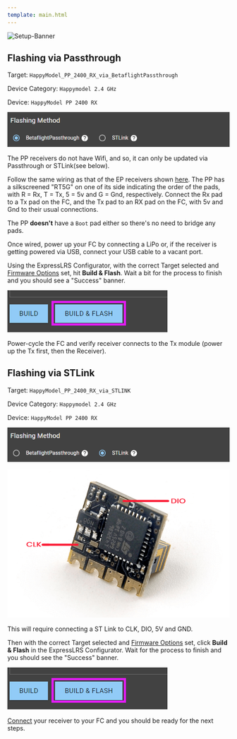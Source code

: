 ```yaml
---
template: main.html
---
```


![Setup-Banner](https://raw.githubusercontent.com/ExpressLRS/ExpressLRS-hardware/master/img/quick-start.png)

## Flashing via Passthrough

Target: `HappyModel_PP_2400_RX_via_BetaflightPassthrough`

Device Category: `Happymodel 2.4 GHz`

Device: `HappyModel PP 2400 RX`

![via Passthrough](../../assets/images/Method_RX_Passthrough-stm.png)

The PP receivers do not have Wifi, and so, it can only be updated via Passthrough or STLink(see below).

Follow the same wiring as that of the EP receivers shown [here](rx-fcprep.md#happymodel-ep1-ep2-pp). The PP has a silkscreened "RT5G" on one of its side indicating the order of the pads, with R = Rx, T = Tx, 5 = 5v and G = Gnd,  respectively. Connect the Rx pad to a Tx pad on the FC, and the Tx pad to an RX pad on the FC, with 5v and Gnd to their usual connections.

The PP **doesn't** have a `Boot` pad either so there's no need to bridge any pads.

Once wired, power up your FC by connecting a LiPo or, if the receiver is getting powered via USB, connect your USB cable to a vacant port.

Using the ExpressLRS Configurator, with the correct Target selected and [Firmware Options] set, hit **Build & Flash**. Wait a bit for the process to finish and you should see a "Success" banner. 

![Build & Flash](../../assets/images/BuildFlash.png)

Power-cycle the FC and verify receiver connects to the Tx module (power up the Tx first, then the Receiver).

## Flashing via STLink

Target: `HappyModel_PP_2400_RX_via_STLINK`

Device Category: `Happymodel 2.4 GHz`

Device: `HappyModel PP 2400 RX`

![via STLink](../../assets/images/Method_RX_STLink-stm.png)

![PP STLink](../../assets/images/ppSTLink.png)

This will require connecting a ST Link to CLK, DIO, 5V and GND.

Then with the correct Target selected and [Firmware Options] set, click **Build & Flash** in the ExpressLRS Configurator. Wait for the process to finish and you should see the "Success" banner.

![Build & Flash](../../assets/images/BuildFlash.png)

[Connect](rx-fcprep.md#happymodel-ep1-ep2-pp) your receiver to your FC and you should be ready for the next steps.

[Firmware Options]: ../firmware-options.md